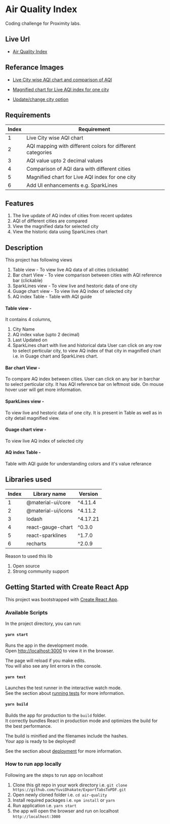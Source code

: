 # Air Quality Index

Coding challenge for Proximity labs.

## Live Url
- [Air Quality Index](https://airqualityindex-yuvi.web.app/)

## Referance Images
- [Live City wise AQI chart and comparison of AQI](1.jpg)

- [Magnified chart for Live AQI index for one city](2.jpg)

- [Update/change city option](3.jpg)

## Requirements

| Index |                         Requirement                         |
| ----- | ----------------------------------------------------------- |
| 1     | Live City wise AQI chart                                    |
| 2     | AQI mapping with different colors for different categories  |
| 3     | AQI value upto 2 decimal values                             |
| 4     | Comparison of AQI dara with different cities                |
| 5     | Magnified chart for Live AQI index for one city             |
| 6     | Add UI enhancements e.g. SparkLines                         |

## Features
1. The live update of AQ index of cities from recent updates
2. AQI of different cities are compared 
3. View the magnified data for selected city
4. View the historic data using SparkLines chart

## Description
This project has following views
1. Table view - To view live AQ data of all cities (clickable)
2. Bar chart View - To view comparison between cities with AQI reference bar (clickable)
3. SparkLines view - To view live and hestoric data of one city
4. Guage chart view - To view live AQ index of selected city
5. AQ index Table - Table with AQI guide

#### Table view - 
It contains 4 columns,
1. City Name
2. AQ index value (upto 2 decimal)
3. Last Updated on
4. SparkLines chart with live and historical data
User can click on any row to select perticular city, to view AQ index of that city in magnified chart i.e. in Guage chart and SparkLines chart.

#### Bar chart View - 
To compare AQ index between cities.
User can click on any bar in barchar to select perticular city.
It has AQI reference bar on leftmost side.
On mouse hover user will get more information.

#### SparkLines view - 
To view live and hestoric data of one city.
It is present in Table as well as in city detail magnified view.

#### Guage chart view -
To view live AQ index of selected city

#### AQ index Table - 
Table with AQI guide for understanding colors and it's value referance


## Libraries used

| Index |    Library name    |  Version  |
| ----- | ------------------ | --------- |
| 1     | @material-ui/core  | ^4.11.4   |
| 2     | @material-ui/icons | ^4.11.2   |
| 3     | lodash             | ^4.17.21  |
| 4     | react-gauge-chart  | ^0.3.0    |
| 5     | react-sparklines   | ^1.7.0    |
| 6     | recharts           | ^2.0.9    |.

Reason to used this lib 
1. Open source
2. Strong community support


## Getting Started with Create React App

This project was bootstrapped with [Create React App](https://github.com/facebook/create-react-app).

### Available Scripts

In the project directory, you can run:

#### `yarn start`

Runs the app in the development mode.\
Open [http://localhost:3000](http://localhost:3000) to view it in the browser.

The page will reload if you make edits.\
You will also see any lint errors in the console.

#### `yarn test`

Launches the test runner in the interactive watch mode.\
See the section about [running tests](https://facebook.github.io/create-react-app/docs/running-tests) for more information.

#### `yarn build`

Builds the app for production to the `build` folder.\
It correctly bundles React in production mode and optimizes the build for the best performance.

The build is minified and the filenames include the hashes.\
Your app is ready to be deployed!

See the section about [deployment](https://facebook.github.io/create-react-app/docs/deployment) for more information.


### How to run app locally
Following are the steps to run app on localhost

1. Clone this git repo in your work directory i.e. `git clone https://github.com/YuviDhakate/ExportTabsToPDF.git`
2. Open newly cloned folder i.e. `cd air-quality`
3. Install required packages i.e. `npm install` or `yarn`
4. Run application i.e. `yarn start`
5. the app will open the browser and run on localhost `http://localhost:3000`
